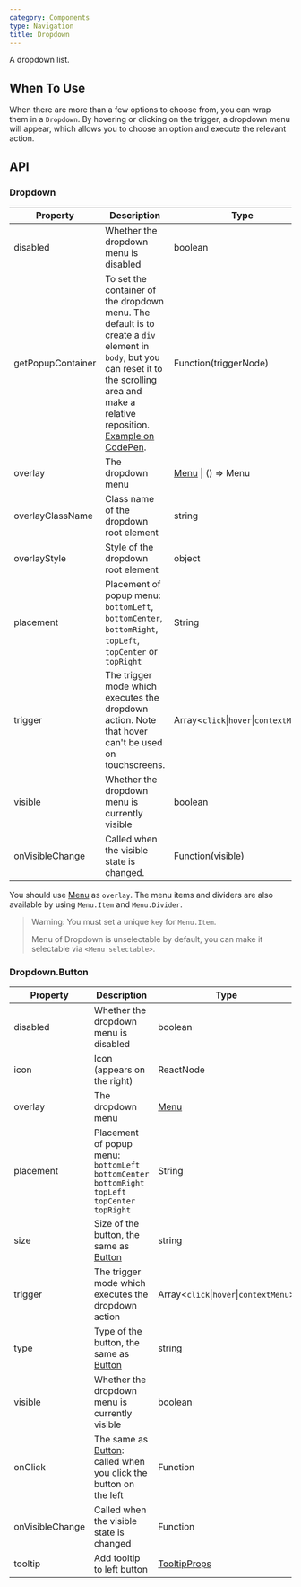 ```yaml
---
category: Components
type: Navigation
title: Dropdown
---
```


A dropdown list.

## When To Use

When there are more than a few options to choose from, you can wrap them in a `Dropdown`. By hovering or clicking on the trigger, a dropdown menu will appear, which allows you to choose an option and execute the relevant action.

## API

### Dropdown

| Property | Description | Type | Default | Version |
| --- | --- | --- | --- | --- |
| disabled | Whether the dropdown menu is disabled | boolean | - |  |
| getPopupContainer | To set the container of the dropdown menu. The default is to create a `div` element in `body`, but you can reset it to the scrolling area and make a relative reposition. [Example on CodePen](https://codepen.io/afc163/pen/zEjNOy?editors=0010). | Function(triggerNode) | `() => document.body` |  |
| overlay | The dropdown menu | [Menu](/components/menu) \| () => Menu | - |  |
| overlayClassName | Class name of the dropdown root element | string | - |  |
| overlayStyle | Style of the dropdown root element | object | - |  |
| placement | Placement of popup menu: `bottomLeft`, `bottomCenter`, `bottomRight`, `topLeft`, `topCenter` or `topRight` | String | `bottomLeft` |  |
| trigger | The trigger mode which executes the dropdown action. Note that hover can't be used on touchscreens. | Array&lt;`click`\|`hover`\|`contextMenu`> | `['hover']` |  |
| visible | Whether the dropdown menu is currently visible | boolean | - |  |
| onVisibleChange | Called when the visible state is changed. | Function(visible) | - |  |

You should use [Menu](/components/menu/) as `overlay`. The menu items and dividers are also available by using `Menu.Item` and `Menu.Divider`.

> Warning: You must set a unique `key` for `Menu.Item`.
>
> Menu of Dropdown is unselectable by default, you can make it selectable via `<Menu selectable>`.

### Dropdown.Button

| Property | Description | Type | Default | Version |
| --- | --- | --- | --- | --- |
| disabled | Whether the dropdown menu is disabled | boolean | - |  |
| icon | Icon (appears on the right) | ReactNode | - |  |
| overlay | The dropdown menu | [Menu](/components/menu) | - |  |
| placement | Placement of popup menu: `bottomLeft` `bottomCenter` `bottomRight` `topLeft` `topCenter` `topRight` | String | `bottomLeft` |  |
| size | Size of the button, the same as [Button](/components/button) | string | `default` |  |
| trigger | The trigger mode which executes the dropdown action | Array&lt;`click`\|`hover`\|`contextMenu`> | `['hover']` |  |
| type | Type of the button, the same as [Button](/components/button) | string | `default` |  |
| visible | Whether the dropdown menu is currently visible | boolean | - |  |
| onClick | The same as [Button](/components/button): called when you click the button on the left | Function | - |  |
| onVisibleChange | Called when the visible state is changed | Function | - |  |
| tooltip | Add tooltip to left button | [TooltipProps](/components/tooltip-cn#API) | - |  |
